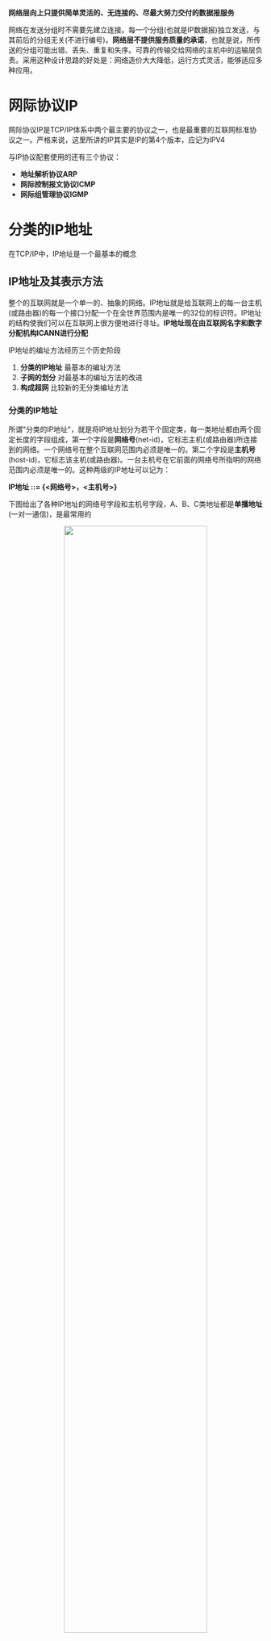 

**网络层向上只提供简单灵活的、无连接的、尽最大努力交付的数据报服务**

网络在发送分组时不需要先建立连接。每一个分组(也就是IP数据报)独立发送，与其前后的分组无关(不进行编号)。**网络层不提供服务质量的承诺**，也就是说，所传送的分组可能出错、丢失、重复和失序。可靠的传输交给网络的主机中的运输层负责。采用这种设计思路的好处是：网络造价大大降低，运行方式灵活，能够适应多种应用。

# 网际协议IP

网际协议IP是TCP/IP体系中两个最主要的协议之一，也是最重要的互联网标准协议之一。严格来说，这里所讲的IP其实是IP的第4个版本，应记为IPV4

与IP协议配套使用的还有三个协议：

* **地址解析协议ARP**
* **网际控制报文协议ICMP**
* **网际组管理协议IGMP**

# 分类的IP地址

在TCP/IP中，IP地址是一个最基本的概念

## IP地址及其表示方法

整个的互联网就是一个单一的、抽象的网络。IP地址就是给互联网上的每一台主机(或路由器)的每一个接口分配一个在全世界范围内是唯一的32位的标识符。IP地址的结构使我们可以在互联网上很方便地进行寻址。**IP地址现在由互联网名字和数字分配机构ICANN进行分配**

IP地址的编址方法经历三个历史阶段

1. **分类的IP地址** 最基本的编址方法
2. **子网的划分** 对最基本的编址方法的改进
3. **构成超网** 比较新的无分类编址方法

### 分类的IP地址

所谓"分类的IP地址"，就是将IP地址划分为若干个固定类，每一类地址都由两个固定长度的字段组成，第一个字段是**网络号**(net-id)，它标志主机(或路由器)所连接到的网络。一个网络号在整个互联网范围内必须是唯一的。第二个字段是**主机号**(host-id)，它标志该主机(或路由器)。一台主机号在它前面的网络号所指明的网络范围内必须是唯一的。这种两级的IP地址可以记为：

**IP地址 ::= {<网络号>，<主机号>}**

下图给出了各种IP地址的网络号字段和主机号字段，A、B、C类地址都是**单播地址**(一对一通信)，是最常用的

<div align="center">    
<img src="./imgs/分类的IP地址.jpg" width="75%" height="75%">
</div>

* A、B、C类地址的网络号字段分别为1个、2个和3个字节长，而在网络号字段的最前面有1~3位的类别位，其数值分别规定为0、10、110
* A、B、C类地址的主机号字段分别为3个、2个和1个字节长
* D类地址(前4位是1110)用于多播(一对多通信)
* E类地址(前4位是1111)保留为以后用

**这里要指出，由于近年来已经广泛使用无分类IP地址进行路由选择，A、B、C类地址的区分已成为历史**

从IP地址的结构来看，IP地址并不仅仅指明一台主机，而还指明了主机所连接到的网络

设计初衷：因为各种网络的差异很大，有的网络拥有很多主机，而有的网络上的主机则很少。把IP地址划分为A类、B类、C类是为了更好地满足不同用户的要求。当某个单位申请到一个IP地址时，实际上是获得了具有同样网络号的一块地址。其中具体的各台主机号则由该单位自行分配，只要做到在该单位管辖的范围内无重复的主机号即可

对主机或路由器来说，IP地址都是32位的二进制码。为了提高可读性，我们常常把32位的IP地址中的每8位插入一个空格(但在机器中并没有这样的空格)。为了便于书写，可用其等效的十进制数字表示，并且在这些数字之间加上一个点。这就叫做**点分十进制记法**。

<div align="center">    
<img src="./imgs/IP地址记法.jpg" width="75%" height="75%">
</div>

####  常用的三种类别的IP地址

A类地址的网络号字段占1个字节，只有7位可供使用(该字段的第一位已固定为0)，所以可指派的网络号是126个(即2的7次方 - 2)。减2的原因是：第一，IP地址中的全0表示"**这个(this)**"。网络号字段为全0的IP地址是个保留地址，意思是"**本网络**"；第二，网络号为127(即01111111)保留作为本地软件**环回测试**(loopback test)本主机的进程之间的通信之用。若主机发送一个目的地址为环回地址(如127.0.0.1)的IP数据报，则本主机中的协议软件就处理数据报中的数据，而不会把数据报发送到任何网络。目的地址为环回地址的IP数据报永远不会出现在任何网络上，因为网络号为127的地址根本不是一个网络地址

A类地址的主机号占3个字节，因此每一个A类网络中的最大主机数是**2的24次方 - 2**，即**16777214**。减2的原因是：全0的主机号字段表示该IP地址是"本主机"所连接到的**单个网络地址**(例如，一主机的IP地址为5.6.7.8，则该主机所在的网络地址就是5.0.0.0)，而全1表示"**所有的(all)**"，因此全1的主机号字段表示该网络上的所有主机

**IP地址空间共有2的32次方(即4294967296)个地址。整个A类地址空间共有2的31次方个地址，占整个IP地址空间的50%**

B类地址的网络号字段占2个字节，但前面两位(10)已经固定，所以剩下14位可以进行分配。因为网络号字段后面的14位无论怎样取值也不可能出现使整个2字节的网络号字段成为全0或全1，因此这里不存在网络总数减2的问题。**但实际上B类网络地址128.0.0.0是不指派的，而可以指派的B类最小网络地址是128.1.0.0。因此B类地址可指派的网络数为2的14次方 - 1，即16383**。B类地址的每一个网络上的最大主机数是2的16次方 - 2，即65534。减2是因为要扣除全0和全1的主机号。整个B类地址空间共约有2的30次方个地址，占整个IP地址空间的25%

C类地址有3个字节的网络号字段，最前面的3位是(110)，还有21位可以进行分配。**C类网络地址192.0.0.0也是不指派的，可以指派的C类最小网络地址是192.0.1.0。因此C类地址可指派的网络总数是2的21次方 - 1，即2097151**。每一个C类地址的最大主机数是2的8次方 - 2，即254。整个C类地址空间共约有2的29次方个地址，占整个IP地址的12.5%

<div align="center">    
<img src="./imgs/三类IP指派范围.jpg" width="100%" height="100%">
</div>

特殊IP地址

<div align="center">    
<img src="./imgs/特殊IP地址.jpg" width="100%" height="100%">
</div>
IP地址特点：

* 每个IP地址由网络号和主机号组成。它是一种分等级的地址结构。分两个等级的好处是：第一，IP地址管理机构在分配IP时只分配网络号(第一级)，而剩下的主机号(第二级)则由得到该网络号的单位自行分配。第二，路由器**仅根据目的主机所连接的网络号来转发分组**(而不考虑目的主机号)，这样就可以使路由表中的项目数大幅度减少，从而**减小了路由表所占的存储空间以及查找路由表的时间**
* 实际上IP地址是标志一台主机(或路由器)和一条链路的**接口**。当一台主机同时连接到两个网络上时，该主机就必须同时具有两个相应的IP地址，其网络号必须是不同的。这种主机称为**多归属主机**。由于一个路由器至少应当连接到两个网络，因此一个路由器至少应当连接到两个网络，因此一个路由器至少应当有两个不同的IP地址
* 按照互联网的观点，一个网络是指具有相同网络号net-id的主机的集合，因此，**用转发器或网桥连接起来的若干个局域网仍为一个网络**。因为这些局域网都具有同样的网络号。具有不同网络号的局域网必须使用路由器进行互连

# 划分子网和构造超网

由于分类的IP地址，空间利用率很低，且不够灵活。为了解决这些问题，**就在IP地址中又增加了一个"子网号字段"，使两级IP地址变为三级IP地址，这种做法叫做划分子网(subnetting)**

划分子网的基本思路如下：

1. 一个拥有许多物理网络的单位，可将所属的物理网络划分为若干个子网。划分子网纯属一个单位内部的事情，本单位以外的网络看不见这个网络由多少个子网组成

2. 划分子网的方法是从网络的主机号借用若干位作为子网号(subnet-id)，当然主机号也就相应减少了同样的位数。于是两级IP地址在本单位内部就变为三级IP地址：网络号、子网号和主机号

   IP地址 ::= {<网络号>，<子网号>，<主机号>}

3. 凡是从其他网络发送给本单位某台主机的IP数据报，仍然是根据IP数据报的目的网络号找到连接在本单位网络上的路由器。但此路由器在收到IP数据报后，再按目的网络号和子网号找到目的子网，把IP数据报交付目的主机

下图例子说明划分子网的概念，某单位拥有一个B类IP地址，网络地址是**145.13.0.0(网络号是145.13)**。凡是目的地址为145.13.x.x的数据报都被送到这个网络上的路由器R1

<div align="center">    
<img src="./imgs/划分子网.jpg" width="75%" height="75%">
</div>

现在将这个网络划分为三个子网(见下图)，这里假定子网号占用8位，因此在增加了子网号后，主机号就只有8位。所划分的三个子网分别是：**145.13.3.0，145.13.7.0和145.13.21.0**。在划分子网后，整个网络对外部仍表现为一个网络，其网络地址仍为**145.13.0.0**。但网络145.13.0.0上的路由器R1在收到外来的数据报后，再根据数据报的目的地址把它转发给相应的子网

<div align="center">    
<img src="./imgs/划分三个子网.jpg" width="75%" height="75%">
</div>

那么，路由器是如何转发数据报到对应子网的呢？**使用子网掩码**

<div align="center">    
<img src="./imgs/子网掩码.jpg" width="75%" height="75%">
</div>

图中(a)是IP地址为145.13.3.10的主机本来的两级IP地址结构，(b)是这个两级IP地址的子网掩码。(c)是同一地址的三级IP地址结构，也就是说，现在从原来16位的主机号中拿出8位作为子网号，而主机号由16位减少到8位。**注意，现在子网号为3的网络的网络地址是145.13.3.0**。为了让路由器R1能够方便地从数据报中的目的IP地址中提取出所要找的子网的网络地址，路由器R1就要使用三级IP地址的子网掩码(图中的d)。**(e)表示R1把三级IP地址的子网掩码和收到的数据报的目的IP地址145.13.3.10逐位相"与"(AND)**，得出了所要找的子网的网络地址为145.13.3.0

使用子网掩码的好处就是：不管网络有没有划分子网，只要把子网掩码和IP地址进行逐位的"与"运算，就立即得出网络地址来。这样在路由器处理到来的分组就可采用同样的算法

这里还要弄清楚一个问题，就是：在不划分子网时，为什么还要使用子网掩码？这就是为了更便于查找路由表。现在互联网的标准规定：所有的网络都必须使用子网掩码，同时在路由器的路由表中也必须有子网掩码这一栏。如果一个网络不划分子网，那么该网络的子网掩码就使用**默认子网掩码**

A类地址默认的子网掩码是255.0.0.0，或0XFF000000

B类地址默认的子网掩码是255.255.0.0，或0XFFFF0000

C类地址默认的子网掩码是255.255.255.0，或0XFFFF0000

**子网掩码是一个网络或一个子网的重要属性**。路由器在和相邻路由器交换路由信息时，必须把自己所在网络(或子网)的子网掩码告诉相邻路由器。在路由器的路由表中的每一个项目，除了要给出目的网络地址外，还必须同时给出该网络的子网掩码。若一个路由器连接在两个子网上就拥有两个网络地址和两个子网掩码

---

划分子网在一定程度上缓解了互联网在发展中遇到的困难，但是随着互联网发展，也将继续面临很多问题：

1. B类地址在1992年已分配了近一半
2. 互联网主干网上的路由表中的项目数急剧增长
3. 整个IPv4的地址空间已经在2011年2月3日耗尽

**前面两个问题采用无分类编址方法来解决，第三个问题使用IPv6来解决**

无分类编址的正式名称是**无分类域间路由选择CIDR**(Classless Inter-Domain Routing)

CIDR最主要的特点有两个：

1. CIDR消除了传统的A类、B类和C类地址以及划分子网的概念，因而更加有效地分配IPv4的地址空间，并且在新的IPv6使用之前容许互联网的规模继续增长。CIDR把32位的IP地址划分为前后两个部分。前面部分是"**网络前缀**"(network-prefix)，用来指明网络，后面部分则用来指明主机。因此CIDR使IP地址从三级编址又回到了两级编址，但这已是**无分类的两级编址**，记法如下：

   IP地址 ::={<网络前缀>，<主机号>}

   CIDR使用"**斜线记法**"，或称为CIDR记法，**即在IP地址后面加上斜线"/"，然后写上网络前缀所占的位数**

2. CIDR把网络前缀都相同的连续的IP地址组成一个"**CIDR地址块**"。我们只要知道CIDR地址块中的任何一个地址，就可以知道这个地址块的起始地址和最大地址，以及地址块中的地址数。例如，已知IP地址128.14.35.7/20是某CIDR地址块中的一个地址，现在把它写成二进制表示，其中前20位是网络前缀，后12位是主机号

   <div align="center">    
   <img src="./imgs/CIDR.jpg" width="100%" height="100%">
   </div>

   这个地址所在的地址块中的起始地址和最大地址可以很方便地得出:

   <div align="center">    
   <img src="./imgs/CIDR起始和最大地址.jpg" width="100%" height="100%">
   </div>

   以上两个特殊地址的主机号是全0和全1的地址，一般并不适用，通常只使用在这两个特殊地址之间的地址。不难看出，这个地址块共有2的12次方个地址。我们可以用地址块中的最小地址和网络前缀的位数指明这个地址块。例如，上面的地址块可记为**128.14.32.0/20**


为了更方便地进行路由选择，CIDR使用32位的**地址掩码**。地址掩码由一串1和一串0组成，而1的个数就是网络前缀的长度。虽然CIDR不使用子网了，但由于目前仍有一些网络还使用子网划分和子网掩码，因此CIDR使用的地址掩码也可继续成为**子网掩码**

注意，"CIDR不使用子网"是指CIDR并没有在32位地址中指明若干位作为子网字段。但分配到一个CIDR地址块的单位，仍然可以在本单位内根据需要划分出一些子网

由于一个CIDR地址块中有很多地址，所以在路由表中就利用CIDR地址块来查找目的网络。这种地址的聚合称为**路由聚合**，它使得路由表中的一个项目可以表示原来传统分类地址的很多个(例如上千个)路由。路由聚合也称为**构成超网**。路由聚合有利于减少路由器之间的路由选择信息的交换，从而提高了整个互联网的性能

# 网际控制报文协议ICMP

为了更有效地转发IP数据报和提高交付成功的机会，在网际层使用了**ICMP协议**。它允许主机或路由器报告差错情况和提供有关异常情况的报告。ICMP是互联网的标准协议。ICMP报文时装在IP数据报中，作为其中的数据部分。ICMP报文格式如下:

<div align="center">    
<img src="./imgs/ICMP报文格式.jpg" width="75%" height="75%">
</div>

ICMP报文的种类有两种：**ICMP差错报告报文**和**ICMP询问报文**

| ICMP报文种类 | 类型值 | 类型                        |
| ------------ | ------ | --------------------------- |
| 差错报告报文 | 3      | 终点不可达                  |
|              | 11     | 时间超过                    |
|              | 12     | 参数问题                    |
|              | 5      | 改变路由(Redirect)          |
| 询问报文     | 8或0   | 回送(echo)请求或回答        |
|              | 13或14 | 时间戳(Timestamp)请求或回答 |

ICMP报文的代码字段是为了进一步区分某种类型中的几种不同情况。检验和字段用来校验整个ICMP报文。我们应当还记得，IP数据报首部的校验和并不校验IP数据报的内容，因此不能保证经过传输的ICMP报文不产生差错

* 终点不可达 当路由器或主机不能交付数据时就向源点发送终点不可达报文
* 时间超过 当路由器收到生存时间为0的数据报时，除丢弃该数据报外，还要向源点发送时间超过报文
* 参数问题 当路由器或目的主机收到的数据报的首部中有的字段的值不正确时，就丢弃该数据报，并向源点发送参数问题报文

# 路由选择协议

路由选择协议的核心是路由算法，即需要何种算法来获得路由表中的各项目。一个理想的路由算法应具有如下的一些特点：

1. 算法必须是正确的和完整的
2. 算法在计算上应简单
3. 算法应能适应通信量和网络拓扑的变化，也就是说要有自适应性
4. 算法应具有稳定性
5. 算法应是公平的
6. 算法应是最佳的，所谓最佳只能是相对于某一种特定要求下得出的较为合理的选择而已

根据路由算法能否随网络的通信量或拓扑自适应地进行调整变化来划分，则只有两大类，即**静态路由选择策略**与**动态路由选择策略**。动态路由选择也叫做自适应路由选择，其特点是能较好地适应网络状态的变化，但实现起来较为复杂，开销也比较大。因此，动态路由选择适用于较复杂的大网络

---

互联网采用的路由选择协议主要是**自适应的、分布式路由选择协议**。由于以下两个原因，互联网采用分层次的路由选择协议：

1. 互联网的规模非常大。如果让所有的路由器知道所有的网络应怎么到达，则这种路由表将非常大，处理起来也太花时间。而所有这些路由器之间交换信息所需的带宽就会使互联网的通信链路饱和
2. 许多单位不愿意外界了解自己单位网络的布局细节和本部门所采用的路由选择协议，但同时还希望连接到互联网上

为此，把整个互联网划分为许多较小的**自治系统**(autonomous system)，一般都记为AS。自治系统AS是在单一技术管理下的一组服务器，而这些路由器使用一种自治系统内部的路由选择协议和共同的度量。一个AS对其他AS表现出的是**一个单一的和一致的路由选择策略**。一个大的ISP就是一个自治系统

路由选择协议划分为两大类，即：

1. **内部网关协议IGP**(Interior Gateway Protocol)，即在一个自治系统内部使用的路由选择协议，而这与在互联网中的其他自治系统选用什么路由选择协议无关。目前这类路由选择协议使用得最大，如**RIP**和**OSPF**协议
2. **外部网关协议EGP** 若源主机和目的主机处在不同的自治系统中(这两个自治系统可能使用不同的内部网关协议)，当数据报传到一个自治系统的边界时，就需要使用一种协议将路由选择信息传递到另一个自治系统中，这样的协议就是外部网关协议EGP。目前使用最多的外部网关协议是BGP的版本4(**BGP-4**)

自治系统之间的路由选择也叫做**域间路由选择**(interdomain routing)，而在自治系统内部的路由选择叫做**域内路由选择**(intradomain routing)

## 内部网关协议RIP

RIP(Routing Infomation Protocol)是内部网关协议IGP中最先得到广泛使用的协议，它的中文名称叫做路由信息协议，但很少被使用。**RIP是一种分布式的基于距离向量的路由选择协议**，是互联网的标准协议，其最大优点就是简单

RIP协议要求网络中的每一个路由器都要维护从它自己到其他每一个目的网络的距离记录(因此，这是**一组距离**，即"**距离向量**")。RIP协议将"**距离**"定义如下：

从一路由器到直接连接的网络的距离定义为1。从一路由器到非直接连接的网络的距离定位为所经过的路由器数加1。"加1"是因为到达目的网络后就进行直接交付，而到直接连接的网络的距离已经定义为1

RIP协议的"**距离**"也称为"**跳数**"(hop count)，因为每经过一个路由器，跳数就加1。RIP认为好的路由就是它通过的路由器的数目少，即"距离短"。**RIP允许一条路径最多只能包含15个路由器。因此"距离"等于16时即相当于不可达**。可见RIP只适用于小型互联网

RIP不能在两个网络之间同时使用多条路由。RIP选择一条具有最少路由器的路由(即最短路由)，哪怕还存在另一条高速(低时延)但路由器较多的路由

除了RIP协议外，OSPF协议也是分布式路由选择协议。它们的共同特点就是每一个路由器都要不断地和其他一些路由器交换路由信息

我们一定要弄清以下三个要点，即**和哪些路由器交换信息？交换什么信息？在什么时候交换信息?**

RIP的做法是：

1. **仅和相邻路由器交换信息**。如果两个路由器之间的通信不需要经过另一个路由器，那么这两个路由器就是相邻的。RIP规定，不相邻的路由器不交换信息
2. 路由器交换的信息是**当前本路由器所知道的全部信息，即自己现在的路由表**。也就是说，交换的信息是："我到本自治系统中所有网络的(最短)距离，以及到每个网络应该经过的下一跳路由器"
3. 按**固定的时间间隔交换路由信息**，例如，每隔30s，路由器根据收到的路由信息更新路由表。当网络拓扑发生变化时，路由器也及时向相邻路由器通告拓扑变化后的路由信息

路由器在刚刚开始工作时，它的路由表是空的。然后路由器就得出到直接相连的几个网络的距离(这些距离定义为1)。接着，每一个路由器也只和**数目非常有限**的相邻路由器交换并更新路由信息。但经过若干次的更新后，所有的路由器最终都会知道到达本自治系统中任何一个网络的最短距离和下一跳路由器的地址

在一般情况下，RIP协议可以收敛，并且过程也较快。**"收敛"就是在自治系统中所有的结点都得到正确的路由选择信息的过程**

路由表中最主要的信息就是：**到某个网络的距离(即最短距离)，以及应经过的下一跳地址**。路由表更新的原则是找出到每个目的网络的**最短距离**。这种更新算法又称为**距离向量算法**，算法步骤如下：

对**每一个相邻路由器**发送过来的RIP报文

1. 对地址为X的相邻路由器发来的RIP报文，先修改此报文中的**所有项目**：把"下一跳"字段中的地址都改为X，并把所有的"距离"字段的值加1(见后面的解释1)。每一个项目都有三个关键数据，即：到目的网络N，距离是d，下一跳路由器是X

2. 对修改后的RIP报文中的每一个项目，进行以下步骤：

   若原来的路由表中没有目的网络N，则把该项目添加到路由表中(见解释2)

   否则(即在路由表中有目的网络N，这时就再查看下一跳路由器地址)

   ​		若下一跳路由器地址是X，则把收到的项目替换原路由表中的项目(见解释3)

   ​		否则(即这个项目是：到目的网络N，但下一跳路由器不是X)

   ​				若收到的项目中的距离d小于路由表中的距离，则进行更新(见解释4)

   ​				否则什么也不做(见解释5)

3. 若3分钟还没有收到相邻路由器的更新路由表，则把此相邻路由器记为不可达的路由器，即把距离设置为16(距离为16表示不可达)

4. 返回

上面给出的距离向量算法的基础是Bellman-Ford算法(或Ford-Fulkerson算法)。这种算法的要点是这样的：

设X是结点A到B的最短路径上的一个结点。若把路径A->B拆成两段路径A->X和X->B，则每一段路径A->X和X->B也都分别是结点A到X和结点X到B的最短路径

**解释1**：这样做是为了便于进行本路由表的更新。假设从位于地址X的**相邻**路由器发来的RIP报文的某一个项目是："Net2，3，Y"，意思是"我经过路由器Y到网络Net2的距离是3"，那么本路由器就可推断出："我经过X到网络Net2的距离应为3 + 1 = 4"。于是，本路由器就把收到的RIP报文的这一个项目修改为"Net2，4，X"，作为下一步和路由表中原有项目进行比较时使用(只有比较后才能知道是否需要更新)。可以注意到，收到的项目中的Y对本路由器是没有用的，因为Y不是本路由器的下一跳路由器地址

**解释2**：表明这是新的目的网络，应当加入到路由表中

**解释3**：为什么要替换呢？因为这是最新的消息，要以最新的消息为准。到目的网络的距离有可能增大或减小，但也可能没有改变。例如，不管原来路由表中的项目是"Net2，3，X"还是"Net2，5，X"，都要更新为现在的"Net2，4，X"

**解释4**:例如，若路由表中已有项目"Net2，5，P"，就要更新为"Net2，2，4，X"。因为到网络Net2的距离原来是5，现在减到4，更短了

**解释5：**若距离更大了，显然不应更新。若距离不变，更新后得不到好处，因此也不更新

RIP协议让一个自治系统中的所有路由器都和自己的相邻路由器定期交换路由信息，并不断更新其路由表，使得从**每一个路由器到每一个目的网络的路由都是最短的**(即跳数最少)

### RIP协议的报文格式

RIP较新的版本是RIP2，新版本协议本身并无多大变化，但性能上有些改进。RIP2可以支持变长子网掩码和无分类域间路由选择CIDR

RIP协议使用运输层的用户数据报UDP进行传送(使用UDP的端口520)

<div align="center">    
<img src="./imgs/RIP报文格式.jpg" width="75%" height="75%">
</div>

### 优缺点

RIP协议最大的优点就是实现简单、开销较小。但RIP协议的缺点也较多。首先，RIP限制了网络的规模，它能使用的最大距离为15(16表示不可达)。其次，路由器之间交换的路由信息是路由器中的完整路由表，因而随着网络规模的扩大，开销也就增加。还有一个就是当网络出现故障时，要经过比较长的时间才能将此消息传送到所有的路由器，使更新过程的收敛时间过长。因此对于规模较大的网络就应当使用下一节所述的OSPF协议。然而在规模较小的网络中，使用RIP协议的仍占多数

## 内部网关协议OSPF

OSPF名字是**开发最短路径优先OSPF**(Open Shortest Path First)。OSPF的原理简单，但实现缺复杂。"**开放**"表明OSPF协议不是受一家厂商控制，而是公开发表的。"**最短路径优先**"是因为使用了**Dijkstra**提出的**最短路径算法SPF**。**OSPF2**已成为互联网标准协议

OSPF最主要的特征就是使用分布式的**链路状态协议**(link state protocol)，而不是像RIP那样的距离向量协议。和RIP协议相比，OSPF的三个要点和RIP的都不一样：

1. 向本自治系统中**所有路由器**发送消息。这里使用的方法是**洪泛法**(flooding)，这就是路由器通过所有输出端口向所有相邻的路由器发送消息。而每一个相邻路由器又再将此消息发往其所有的相邻路由器(但不再发送给刚刚发来信息的那个路由器)。这样，最终整个区域中所有的路由器都得到了这个信息的一个副本。更具体的做法后面讨论。与RIP对比，RIP协议是仅仅向自己相邻的几个路由器发送信息
2. 发送的信息就是与本路由器**相邻的所有路由器的链路状态**，但这只是路由器所知道的**部分信息**。所谓"链路状态"就是说明本路由器都和哪些路由器相邻，以及该链路的"**度量**"(metric)。OSPF将这个"度量"用来表示费用、距离、时延、带宽，等等。这些都由网络管理人员来决定，因此较为灵活。有时为了方便就称这个度量为"**代价**"。与RIP对比，RIP发送的信息是："到所有网络的距离和下一跳路由器"
3. 只有当链路状态发生变化时，路由器才向所有路由器用洪泛法发送此消息。而不像RIP那样，不管网络拓扑有无发生变化，路由器之间都要定期交换路由表信息

从上述三个方面可以看出，OSPF和RIP的工作原理相差较大

由于各路由器之间频繁地交换链路状态信息，因此所有的路由器最终都能建立一个**链路状态数据库**（link-state database），这个数据库实际上就是**全网的拓扑结构图**。这个拓扑结构图在全网范围内是**一致的**（**这称为链路状态数据库的同步**）。因此，每一个路由器都知道全网共有多少个路由器，以及哪些路由器是相连的，其代价是多少，等等。每一个路由器使用链路状态数据库中的数据，构造出自己的路由表（例如，使用Dijkstra的最短路径路由算法）。我们注意到，RIP协议的每一个路由器虽然知道到所有的网络的距离以及下一跳路由器，但却不知道全网的拓扑结构（只有到了下一跳路由器，才能知道再下一跳应当怎样走）

OSPF的链路状态数据库能较快地进行更新，使各个路由器能及时更新其路由表。 OSPF的**更新过程收敛得快**是其重要优点

为了使OSPF能够用于规模很大的网络，OSPF将一个自治系统再划分为若干个更小的范围，叫做**区域**（area）。下图表示一个自治系统划分为四个区域。每一个区域都有一个32位的区域标识符（用点分十进制表示）。当然，一个区域也不能太大，在一个区域内的路由器最好不超过200个

<div align="center">    
<img src="./imgs/OSPF区域.jpg" width="75%" height="75%">
</div>

划分区域的好处就是把利用洪泛法交换链路状态信息的范围局限于每一个区域而不是整个的自治系统，这就减少了整个网络上的通信量。在一个区域内部的路由器只知道本区域的完整网络拓扑，而不知道其他区域的网络拓扑的情况。为了使每一个区域能够和本区域以外的区域进行通信，OSPF使用层次结构的区域划分。在上层的区域叫做**主干区域**（backbonearea）。主干区域的标识符规定为0.0.0.0。主干区域的作用是用来连通其他在下层的区域。从其他区域来的信息都由**区域边界路由器**（area border router）进行概括。在图中，路由器 R3，R4和R7都是区域边界路由器，而显然，每一个区域至少应当有一个区域边界路由器。在主干区域内的路由器叫做**主干路由器**（backbone router），如R3，R4，R5，R6和R7。一个主干路由器可以同时是区域边界路由器，如R3，R4和R7。在主干区域内还要有一个路由器专门和本自治系统外的其他自治系统交换路由信息。这样的路由器叫做**自治系统边界路由器**（如图中的R6）

采用分层次划分区域的方法虽然使交换信息的种类增多了，同时也使OSPF协议更加复杂了。但这样做却能使每一个区域内部交换路由信息的通信量大大减小，因而使OSPF协议能够用于规模很大的自治系统中。这里，我们再一次地看到划分层次在网络设计中的重要性

OSPF不用UDP而是**直接用IP数据报传送**（其IP数据报首部的协议字段值为89）。OSPF构成的数据报很短。这样做可减少路由信息的通信量。数据报很短的另一好处是可以不必将长的数据报分片传送。分片传送的数据报只要丢失一个，就无法组装成原来的数据报，而整个数据报就必须重传

除了以上的几个基本特点外，OSPF还具有下列的一些特点：

1. OSPF允许管理员给每条路由指派不同的代价。例如，高带宽的卫星链路对于非实时的业务可设置为较低的代价，但对于时延敏感的业务就可设置为非常高的代价。因此，OSPF对于不同类型的业务可计算出不同的路由。链路的代价可以是1至65535中的任何一个无量纲的数，因此十分灵活。商用的网络在使用OSPF时，通常根据链路带宽来计算链路的代价。这种灵活性是RIP所没有的
2. 如果到同一个目的网络有多条相同代价的路径，那么可以将通信量分配给这几条路径。这叫做多路径间的负载平衡（load balancing）。在代价相同的多条路径上分配通信量是通信量工程中的简单形式。RIP只能找出到某个网络的一条路径
3. 所有在OSPF路由器之间交换的分组（例如，链路状态更新分组）都具有鉴别的功能，因而保证了仅在可信赖的路由器之间交换链路状态信息
4. OSPF支持可变长度的子网划分和无分类的编址CIDR
5. 由于网络中的链路状态可能经常发生变化，因此OSPF让每一个链路状态都带上一个32位的序号，序号越大状态就越新。OSPF规定，链路状态序号增长的速率不得超过每5秒钟1次。这样，全部序号空间在600年内不会产生重复号

OSPF分组使用24字节的固定长度首部（见下图），分组的数据部分可以是五种类型分组中的一种。下面简单介绍OSPF首部各字段的意义。

* **版本** 当前的版本号是2
* **类型** 可以是五种类型分组中的一种
* **分组长度** 包括OSPF首部在内的分组长度，以字节为单位
* **路由器标识符** 标志发送该分组的路由器的接口的IP地址
* **区域标识符** 分组属于的区域的标识符
* **检验和** 用来检测分组中的差错
* **鉴别类型** 目前只有两种，0（不用）和1（口令）
* **鉴别** 鉴别类型为0时就填入0，鉴别类型为1则填入8个字符的口令

<div align="center">    
<img src="./imgs/OSPF分组格式.jpg" width="75%" height="75%">
</div>

OSPF的五种分组类型：

1. 类型1，问候（Hello）分组，用来发现和维持邻站的可达性

2. 类型2，数据库描述（Database Description）分组，向邻站给出自己的链路状态数据库中的所有链路状态项目的摘要信息

3. 类型3，链路状态请求（Link State Request）分组，向对方请求发送某些链路状态项目的详细信息

4. 类型4，链路状态更新（Link State Update）分组，用洪泛法对全网更新链路状态。这种分组是最复杂的，也是OSPF协议最核心的部分。路由器使用这种分组将其链路状态通知给邻站。链路状态更新分组共有五种不同的链路状态【RFC2328】，这里从略

5. 类型5，链路状态确认（Link State Acknowledgment）分组，对链路更新分组的确认


OSPF规定，每两个相邻路由器每隔10秒钟要交换一次问候分组。这样就能确知哪些邻站是可达的。对相邻路由器来说，"可达"是最基本的要求，因为只有可达邻站的链路状态信息才存入链路状态数据库（路由表就是根据链路状态数据库计算出来的）。在正常情况下，网络中传送的绝大多数OSPF分组都是问候分组。若有40秒钟没有收到某个相邻路由器发来的问候分组，则可认为该相邻路由器是不可达的，应立即修改链路状态数据库，并重新计算路由表

其他的四种分组都是用来进行链路状态数据库的同步。所谓同步就是指不同路由器的链路状态数据库的内容是一样的。两个同步的路由器叫做"**完全邻接的**"（fully adjacent）路由器。不是完全邻接的路由器表明它们虽然在物理上是相邻的，但其链路状态数据库并没有达到一致

当一个路由器刚开始工作时，它只能通过问候分组得知它有哪些相邻的路由器在工作，以及将数据发往相邻路由器所需的"代价"。如果所有的路由器都把自己的本地链路状态信息对全网进行广播，那么各路由器只要将这些链路状态信息综合起来就可得出链路状态数据库。但这样做开销太大，因此OSPF采用下面的办法

OSPF让每一个路由器用数据库描述分组和相邻路由器交换本数据库中已有的链路状态摘要信息。摘要信息主要就是指出有哪些路由器的链路状态信息(以及其序号)已经写入了数据库。经过与相邻路由器交换数据库描述分组后，路由器就使用链路状态请求分组，向对方请求发送自己所缺少的某些链路状态项目的详细信息。通过一系列的这种分组交换，全网同步的链路数据库就建立了。下图给出了OSPF的基本操作，说明了两个路由器需要交换各种类型的分组

<div align="center">    
<img src="./imgs/OSPF基本操作.jpg" width="50%" height="50%">
</div>

在网络运行的过程中，只要一个路由器的链路状态发生变化，该路由器就要使用链路状态更新分组，用洪泛法向全网更新链路状态。OSPF使用的是**可靠的洪泛法**，其要点见下图所示。设路由器R用洪泛法发出链路状态更新分组。图中用一些小的箭头表示更新分组。第一次先发给相邻的三个路由器。这三个路由器将收到的分组再进行转发时，要将其上游路由器除外。可靠的洪泛法是在收到更新分组后要发送确认（收到重复的更新分组只需要发送一次确认）。图中的空心箭头表示确认分组

<div align="center">    
<img src="./imgs/OSPF可靠洪泛法.jpg" width="50%" height="50%">
</div>

为了确保链路状态数据库与全网的状态保持一致，OSPF还规定每隔一段时间，如30分钟，要刷新一次数据库中的链路状态

由于一个路由器的链路状态只涉及到与相邻路由器的连通状态，因而与整个互联网的规模并无直接关系。因此当互联网规模很大时，OSPF协议要比距离向量协议RIP好得多。由于OSPF没有"坏消息传播得慢"的问题，据统计，其响应网络变化的时间小于100ms

若N个路由器连接在一个以太网上，则每个路由器要向其他（N-1）个路由器发送链路状态信息，因而共有N（N-1）个链路状态要在这个以太网上传送。OSPF协议对这种多点接入的局域网采用了**指定的路由器**（designated router）的方法，使广播的信息量大大减少。指定的路由器代表该局域网上所有的链路向连接到该网络上的各路由器发送状态信息

## 外部网关协议BGP

**边界网关协议BGP**已经到达第4个版本BGP4，以下简写成BGP

首先应当弄清,在不同自治系统AS之间的路由选择为什么不能使用前面讨论过的内部网关协议，如RIP或OSPF?

我们知道，内部网关协议(如RIP或OSP)主要是设法使数据报在一个AS中尽可能有效地从源站传送到目的站。在一个AS内部也不需要考虑其他方面的策略。然而BGP使用的环境却不同。这主要是因为以下的两个原因:

第一，**互联网的规模太大，使得自治系统AS之间路由选择非常困难**。连接在互联网主干上的路由器，必须对任何有效的IP地址都能在路由表中找到匹配的目的网络。目前在互联网的主干网路由器中，一个路由表的项目数早已超过了5万个网络前缀。如果使用链路状态协议，则每一个路由器必须维持一个很大的链路状态数据库。对于这样大的主干网用Dijkstra算法计算最短路径时花费的时间也太长。另外，由于自治系统AS各自运行自己选定的内部路由选择协议，并使用本AS指明的路径度量，因此，当一条路径通过几个不同AS时，要想对这样的路径计算出有意义的代价是不太可能的。例如，对某AS来说，代价为1000可能表示一条比较长的路由。但对另一AS代价为1000却可能表示不可接受的坏路由。因此，对于自治系统AS之间的路由选择，要用"代价作为度量来寻找最佳路由也是很不现实的。比较合理的做法是在自治系统之间交换"可达性"信息（即"可到达"或"不可到达"）。例如，告诉相邻路由器："到达目的网络N可经过自治系统ASx"

第二，**自治系统AS之间的路由选择必须考虑有关策略**。由于相互连接的网络的性能相差很大，根据最短距离（即最少跳数）找出来的路径，可能并不合适。也有的路径的使用代价很高或很不安全。还有一种情况，如自治系统AS1要发送数据报给自治系统AS2，本来最好是经过自治系统AS3。但AS，不愿意让这些数据报通过本自治系统的网络，因为"这是他们的事情，和我们没有关系。"但另一方面，自治系统AS3愿意让某些相邻自治系统的数据报通过自己的网络，特别是对那些付了服务费的某些自治系统更是如此。因此，自治系统之间的路由选择协议应当允许使用多种路由选择策略。这些策略包括政治、安全或经济方面的考虑。例如，我国国内的站点在互相传送数据报时不应经过国外兜圈子，特别是，不要经过某些对我国的安全有威胁的国家。这些策略都是由网络管理人员对每一个路由器进行设置的，但这些策略并不是自治系统之间的路由选择协议本身。还可举出一些策略的例子，如："仅在到达下列这些地址时才经过ASx"，"ASx和ASy相比时应优先通过ASx"，等等。显然，使用这些策略是为了找出较好的路径而不是最佳路径

由于上述情况，边界网关协议BGP只能是力求寻找一条能够到达目的网络且**比较好**的路由(不能兜圈子)，而**并非要寻找一条最佳路由**。BGP采用了**路径向量( path vector)路由选择协议**，它与距离向量协议(如RIP)和链路状态协议(如OSPF)都有很大的区别。

在配置BGP时，每一个自治系统的管理员要选择至少一个路由器作为该自治系统的"**BGP发言人**"。一般说来,两个BGP发言人都是通过一个共享网络连接在一起的，而BGP发言人往往就是**BGP边界路由器**，但也可以不是BGP边界路由器

一个BGP发言人与其他AS的BGP发言人要交换路由信息，就要先建立TCP连接（端口号为179），然后在此连接上交换BGP报文以建立BGP会话（session），利用BGP会话交换路由信息，如增加了新的路由，或撤销过时的路由，以及报告出差错的情况等等。使用TCP连接能提供可靠的服务，也简化了路由选择协议。使用TCP连接交换路由信息的两个BGP发言人，彼此成为对方的**邻站**（neighbor）或**对等站**（peer）

BGP发言人和自治系统AS的关系示意图如下：

<div align="center">    
<img src="./imgs/BGP发言人.jpg" width="50%" height="50%">
</div>

边界网关协议BGP所交换的网络可达性的信息就是要到达某个网络（用网络前缀表示）所要经过的一系列自治系统。当BGP发言人互相交换了网络可达性的信息后，各BGP发言人就根据所采用的策略从收到的路由信息中找出到达各自治系统的较好路由。下图表示从上图的AS上的一个BGP发言人构造出的自治系统连通图，它是树形结构，不存在回路

<div align="center">    
<img src="./imgs/自治系统AS连通图.jpg" width="25%" height="25%">
</div>

下图给出了一个BGP发言人交换路径向量的例子。自治系统AS2的BGP发言人通知主干网的BGP发言人："要到达网络N1，N2，N3和N4可经过AS2。"主干网在收到这个通知后，就发出通知："要到达网络N1，N2，N3和N4可沿路径（AS1，AS2）。"同理，主干网还可发出通知："要到达网络N5，N6和N7可沿路径（AS1，AS3）。"

<div align="center">    
<img src="./imgs/BGP路径向量例子.jpg" width="75%" height="75%">
</div>

从上面的讨论可看出，BGP协议交换路由信息的结点数量级是自治系统个数的量级，这要比这些自治系统中的网络数少很多。要在许多自治系统之间寻找一条较好的路径，就是要寻找正确的BGP发言人（或边界路由器），而在每一个自治系统中BGP发言人（或边界路由器）的数目是很少的。这样就使得自治系统之间的路由选择不致过分复杂

BGP支持无分类域间路由选择CIDR，因此BGP的路由表也就应当包括目的网络前缀、下一跳路由器，以及到达该目的网络所要经过的自治系统序列。由于使用了路径向量的信息，就可以很容易地避免产生兜圈子的路由。如果一个BGP发言人收到了其他BGP发言人发来的路径通知，它就要检查一下本自治系统是否在此通知的路径中。如果在这条路径中，就不能采用这条路径（因为会兜圈子）

在BGP刚刚运行时，BGP的邻站是交换整个的BGP路由表。但以为只需要在发生变化时更新有变化的部分。这样做对节省网络带宽和减少路由器的处理开销方面都有好处

在RFC 4271中规定了BGP的四种报文：

* OPEN(打开)报文，用来与相邻的另一个BGP发言人建立关系，使通信初始化
* UPDATE(更新)报文，用来通告某一路由的信息，以及列出要撤销的多条路由
* KEEPALIVE(保活)报文，用来周期性地证实邻站的连通性
* NOTIFICATION(通知)报文，用来发送检测到的差错

若两个邻站属于两个不同AS，而其中一个邻站打算和另一个邻站定期地交换路由信息，这就应当有一个商谈的过程（因为很可能对方路由器的负荷已很重因而不愿意再加重负担）。因此，一开始向邻站进行商谈时就必须发送OPEN报文。如果邻站接受这种邻站关系，就用KEEPALIVE报文响应。这样，两个BGP发言人的邻站关系就建立了

一旦邻站关系建立了，就要继续维持这种关系。双方中的每一方都需要确信对方是存在的，且一直在保持这种邻站关系。为此，这两个BGP发言人彼此要周期性地交换KEEPALIVE报文（一般每隔30秒）。KEEPALIVE报文只有19字节长（只用BGP报文的通用首部），因此不会造成网络上太大的开销

UPDATE报文是BGP协议的核心内容。BGP发言人可以用 UPDATE报文撤销它以前曾经通知过的路由，也可以宣布增加新的路由。撤销路由可以一次撤销许多条,但增加新路由时，每个更新报文只能增加一条

BGP可以很容易地解决距离向量路由选择算法中的"坏消息传播得慢"这一问题。当某个路由器或链路出故障时，由于BGP发言人可以从不止一个邻站获得路由信息，因此很容易选择出新的路由。距离向量算法往往不能给出正确的选择，是因为这些算法不能指出哪些邻站到目的站的路由是独立的

### BGP报文

<div align="center">    
<img src="./imgs/BGP报文.jpg" width="75%" height="75%">
</div>

